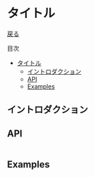 タイトル
===
[戻る](../../README.md)

目次
<!--ts-->
* [タイトル](#タイトル)
   * [イントロダクション](#イントロダクション)
   * [API](#api)
   * [Examples](#examples)

<!-- Created by https://github.com/ekalinin/github-markdown-toc -->
<!-- Added by: root, at: Fri Dec 22 21:22:23 UTC 2023 -->

<!--te-->

## イントロダクション

## API
```nim
```

## Examples